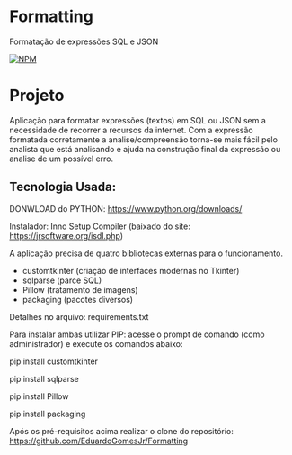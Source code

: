 # Formatting
 Formatação de expressões SQL e JSON

[![NPM](https://img.shields.io/npm/l/react)](https://github.com/EduardoGomesJr/Formatting/blob/main/LICENCE)

# Projeto
Aplicação para formatar expressões (textos) em SQL ou JSON sem a necessidade de recorrer a recursos da internet. 
Com a expressão formatada corretamente a analise/compreensão torna-se mais fácil pelo analista que está analisando e ajuda na construção final da expressão ou analise de um possível erro. 

## Tecnologia Usada:
DONWLOAD do PYTHON: https://www.python.org/downloads/

Instalador: Inno Setup Compiler (baixado do site: https://jrsoftware.org/isdl.php)

A aplicação precisa de quatro bibliotecas externas para o funcionamento. 

- customtkinter (criação de interfaces modernas no Tkinter) 
- sqlparse (parce SQL)
- Pillow (tratamento de imagens)
- packaging (pacotes diversos)

Detalhes no arquivo: requirements.txt

Para instalar ambas utilizar PIP: acesse o prompt de comando (como administrador) e execute os comandos abaixo:

pip install customtkinter 

pip install sqlparse

pip install Pillow

pip install packaging

Após os pré-requisitos acima realizar o clone do repositório: https://github.com/EduardoGomesJr/Formatting


